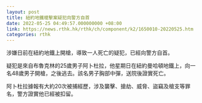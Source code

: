 ```yaml
---
layout: post
title: 紐約地鐵槍擊案疑犯向警方自首
date: 2022-05-25 04:49:57.000000000 +08:00
link: https://news.rthk.hk/rthk/ch/component/k2/1650010-20220525.htm
categories: rthk
---
```


涉嫌日前在紐約地鐵上開槍，導致一人死亡的疑犯，已經向警方自首。

疑犯是來自布魯克林的25歲男子阿卜杜拉，他星期日在紐約曼哈頓地鐵上，向一名48歲男子開槍，之後逃去。該名男子胸部中彈，送院後證實死亡。

阿卜杜拉據報有大約20次被捕經歷，涉及襲擊、搶劫、威脅、盜竊及槍支等罪名，警方證實他已經被扣留。
